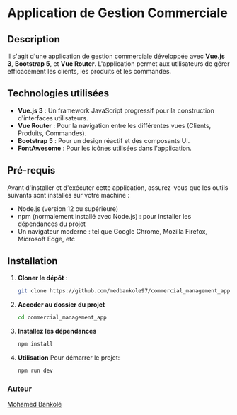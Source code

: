 # Application de Gestion Commerciale

## Description

Il s'agit d'une application de gestion commerciale développée avec **Vue.js 3**, **Bootstrap 5**, et **Vue Router**. L'application permet aux utilisateurs de gérer efficacement les clients, les produits et les commandes. 


## Technologies utilisées


- **Vue.js 3** : Un framework JavaScript progressif pour la construction d'interfaces utilisateurs.
- **Vue Router** : Pour la navigation entre les différentes vues (Clients, Produits, Commandes).
- **Bootstrap 5** : Pour un design réactif et des composants UI.
- **FontAwesome** : Pour les icônes utilisées dans l'application.

## Pré-requis
Avant d'installer et d'exécuter cette application, assurez-vous que les outils suivants sont installés sur votre machine :
- Node.js (version 12 ou supérieure)
- npm (normalement installé avec Node.js) : pour installer les dépendances du projet
- Un navigateur moderne : tel que Google Chrome, Mozilla Firefox, Microsoft Edge, etc

## Installation

1. **Cloner le dépôt** :
   ```bash
   git clone https://github.com/medbankole97/commercial_management_app.git

2. **Acceder au dossier du projet**
   ```bash
   cd commercial_management_app
   ```

3. **Installez les dépendances**
   ```bash
   npm install
   ```
4. **Utilisation**
   Pour démarrer le projet:

   ```bash
   npm run dev
   ```


   
### Auteur
[Mohamed Bankolé](https://github.com/medbankole97)